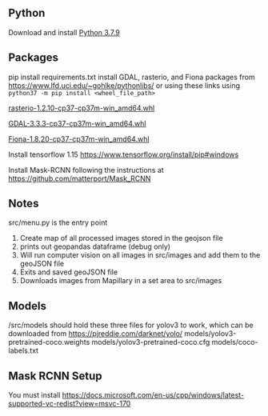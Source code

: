 ## Python
Download and install [Python 3.7.9](https://www.python.org/downloads/release/python-379/)

## Packages
pip install requirements.txt
install GDAL, rasterio, and Fiona packages from https://www.lfd.uci.edu/~gohlke/pythonlibs/
or using these links using ```python37 -m pip install <wheel_file_path>```

[rasterio-1.2.10-cp37-cp37m-win_amd64.whl](https://download.lfd.uci.edu/pythonlibs/archived/cp37/rasterio-1.2.10-cp37-cp37m-win_amd64.whl)

[GDAL-3.3.3-cp37-cp37m-win_amd64.whl](https://download.lfd.uci.edu/pythonlibs/archived/cp37/GDAL-3.3.3-cp37-cp37m-win_amd64.whl)

[Fiona-1.8.20-cp37-cp37m-win_amd64.whl](https://download.lfd.uci.edu/pythonlibs/archived/cp37/Fiona-1.8.21-cp37-cp37m-win_amd64.whl)


Install tensorflow 1.15
https://www.tensorflow.org/install/pip#windows

Install Mask-RCNN following the instructions at https://github.com/matterport/Mask_RCNN



## Notes
src/menu.py is the entry point

1. Create map of all processed images stored in the geojson file
2. prints out geopandas dataframe (debug only)
3. Will run computer vision on all images in src/images and add them to the geoJSON file
4. Exits and saved geoJSON file
5. Downloads images from Mapillary in a set area to src/images

## Models
/src/models should hold these three files for yolov3 to work, which can be downloaded from https://pjreddie.com/darknet/yolo/
models/yolov3-pretrained-coco.weights
models/yolov3-pretrained-coco.cfg
models/coco-labels.txt
## Mask RCNN Setup
You must install
https://docs.microsoft.com/en-us/cpp/windows/latest-supported-vc-redist?view=msvc-170
